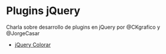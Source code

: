 Plugins jQuery
==============

Charla sobre desarrollo de plugins en jQuery por @CKgrafico y @JorgeCasar

* [jQuery Colorar](https://github.com/JavascriptIO/jQuery/blob/master/jquery-plugins/jquery.colorear.js)
